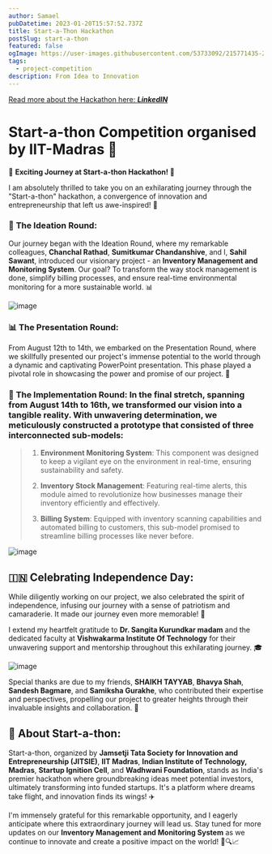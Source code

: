 ```yaml
---
author: Samael
pubDatetime: 2023-01-20T15:57:52.737Z
title: Start-a-Thon Hackathon
postSlug: start-a-thon
featured: false
ogImage: https://user-images.githubusercontent.com/53733092/215771435-25408246-2309-4f8b-a781-1f3d93bdf0ec.png
tags:
  - project-competition
description: From Idea to Innovation
---
```


[Read more about the Hackathon here: _**LinkedIN**_](https://www.linkedin.com/posts/sahil-sawant-its-31aug_startathon-innovation-entrepreneurship-activity-7099081392419995648-475T?utm_source=share&utm_medium=member_desktop)

# Start-a-thon Competition organised by IIT-Madras 🔧

🚀 **Exciting Journey at Start-a-thon Hackathon! 🚀**

I am absolutely thrilled to take you on an exhilarating journey through the "Start-a-thon" hackathon, a convergence of innovation and entrepreneurship that left us awe-inspired! 🌟

### 🌟 **The Ideation Round:** 
Our journey began with the Ideation Round, where my remarkable colleagues, **Chanchal Rathad**, **Sumitkumar Chandanshive**, and I, **Sahil Sawant**, introduced our visionary project - an **Inventory Management and Monitoring System**. Our goal? To transform the way stock management is done, simplify billing processes, and ensure real-time environmental monitoring for a more sustainable world. 📊

![image](https://github.com/Auriel3003/samael/assets/103866475/5816dd17-7c5f-48dd-a277-8cf955bc46d0)


### 📊 **The Presentation Round:** 
From August 12th to 14th, we embarked on the Presentation Round, where we skillfully presented our project's immense potential to the world through a dynamic and captivating PowerPoint presentation. This phase played a pivotal role in showcasing the power and promise of our project. 🔧

### 🔧 **The Implementation Round:** In the final stretch, spanning from August 14th to 16th, we transformed our vision into a tangible reality. With unwavering determination, we meticulously constructed a prototype that consisted of three interconnected sub-models:

> 1. **Environment Monitoring System**: This component was designed to keep a vigilant eye on the environment in real-time, ensuring sustainability and safety.
>    
> 2. **Inventory Stock Management**: Featuring real-time alerts, this module aimed to revolutionize how businesses manage their inventory efficiently and effectively.
>    
> 3. **Billing System**: Equipped with inventory scanning capabilities and automated billing to customers, this sub-model promised to streamline billing processes like never before.

![image](https://github.com/Auriel3003/samael/assets/103866475/80fa8c0a-10b3-48e3-bf61-e3b1ccc0fc8e)

## 🇮🇳 **Celebrating Independence Day:** 

While diligently working on our project, we also celebrated the spirit of independence, infusing our journey with a sense of patriotism and camaraderie. It made our journey even more memorable! 🙏

I extend my heartfelt gratitude to **Dr. Sangita Kurundkar madam** and the dedicated faculty at **Vishwakarma Institute Of Technology** for their unwavering support and mentorship throughout this exhilarating journey. 🎓

![image](https://github.com/Auriel3003/samael/assets/103866475/a65bcd96-dc33-41ce-903a-1267b4bfbd9e)


Special thanks are due to my friends, **SHAIKH TAYYAB**, **Bhavya Shah**, **Sandesh Bagmare**, and **Samiksha Gurakhe**, who contributed their expertise and perspectives, propelling our project to greater heights through their invaluable insights and collaboration. 🤝

## 🚀 **About Start-a-thon:** 
Start-a-thon, organized by **Jamsetji Tata Society for Innovation and Entrepreneurship (JITSIE)**, **IIT Madras**, **Indian Institute of Technology, Madras**, **Startup Ignition Cell**, and **Wadhwani Foundation**, stands as India's premier hackathon where groundbreaking ideas meet potential investors, ultimately transforming into funded startups. It's a platform where dreams take flight, and innovation finds its wings! ✈️

I'm immensely grateful for this remarkable opportunity, and I eagerly anticipate where this extraordinary journey will lead us. Stay tuned for more updates on our **Inventory Management and Monitoring System** as we continue to innovate and create a positive impact on the world! 💼🔍📈
